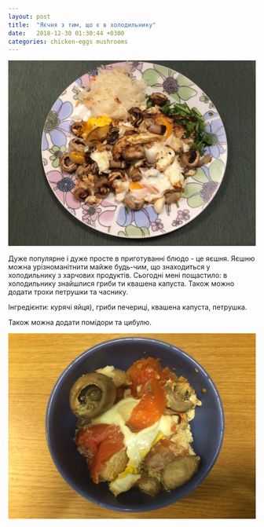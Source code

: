 ```yaml
---
layout: post
title:  "Яєчня з тим, що є в холодильнику"
date:   2018-12-30 01:30:44 +0300
categories: chicken-eggs mushrooms
---
```

![Яєчня з тим, що є в холодильнику](/public/images/2018-12-30-yaiechnia-z-tym-shcho-ye-v-kholodylnyku.jpg "Яєчня з тим, що є в холодильнику")

Дуже популярне і дуже просте в приготуванні блюдо - це яєшня. Яєшню можна урізноманітнити майже будь-чим, що знаходиться у холодильнику з харчових продуктів.
Сьогодні мені пощастило: в холодильнику знайшлися гриби ти квашена капуста.
Також можно додати трохи петрушки та часнику.

Інгредієнти: курячі яйця), гриби печериці, квашена капуста, петрушка.

Також можна додати помідори та цибулю.

![Яєчня з помідорами та печерицями](/public/images/2019-01-07-yaiechnia-z-pomidoramy-ta-pecherytsiamy.jpg "Яєчня з помідорами та печерицями")
